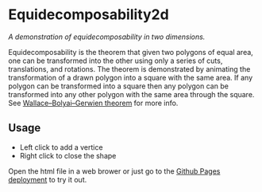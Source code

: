 # Equidecomposability2d

*A demonstration of equidecomposability in two dimensions.*

Equidecomposability is the theorem that given two polygons of equal area, one can be transformed into the other using only a series of cuts, translations, and rotations. The theorem is demonstrated by animating the transformation of a drawn polygon into a square with the same area. If any polygon can be transformed into a square then any polygon can be transformed into any other polygon with the same area through the square. See [Wallace–Bolyai–Gerwien theorem](https://en.wikipedia.org/wiki/Wallace%E2%80%93Bolyai%E2%80%93Gerwien_theorem) for more info.

## Usage

- Left click to add a vertice
- Right click to close the shape

Open the html file in a web brower or just go to the [Github Pages deployment](https://joyal-mathew.github.io/equidecomposability2d/) to try it out.

